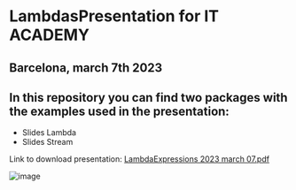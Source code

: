 # LambdasPresentation for IT ACADEMY

## Barcelona, march 7th 2023

## In this repository you can find two packages with the examples used in the presentation:

* Slides Lambda
* Slides Stream

Link to download presentation: [LambdaExpressions 2023 march 07.pdf](https://github.com/DARucker/LambdasPresentation/files/10913408/LambdaExpressions.2023.march.07.pdf)

![image](https://user-images.githubusercontent.com/86018020/223535906-1c66c6de-5201-42c9-b942-8e8a986e894b.png)
